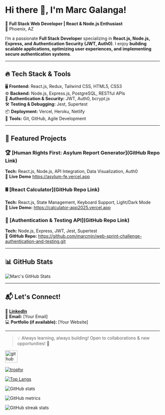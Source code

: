 # Hi there 👋, I'm Marc Galanga!

🚀 **Full Stack Web Developer | React & Node.js Enthusiast**  
📍 Phoenix, AZ  

I’m a passionate **Full Stack Developer** specializing in **React.js, Node.js, Express, and Authentication Security (JWT, Auth0)**. I enjoy **building scalable applications, optimizing user experiences, and implementing secure authentication systems**.  

---

## 🔥 **Tech Stack & Tools**
🖥 **Frontend:** React.js, Redux, Tailwind CSS, HTML5, CSS3  
⚙️ **Backend:** Node.js, Express.js, PostgreSQL, RESTful APIs  
🔐 **Authentication & Security:** JWT, Auth0, bcrypt.js  
🛠 **Testing & Debugging:** Jest, Supertest  
📦 **Deployment:** Vercel, Heroku, Netlify  
🔧 **Tools:** Git, GitHub, Agile Development  

---

## 📌 **Featured Projects**
### 🏆 **[Human Rights First: Asylum Report Generator](GitHub Repo Link)**
**Tech:** React.js, Node.js, API Integration, Data Visualization, Auth0  
🔗 **Live Demo** https://asylum-fe.vercel.app 

### 🖩 **[React Calculator](GitHub Repo Link)**
**Tech:** React.js, State Management, Keyboard Support, Light/Dark Mode  
🔗 **Live Demo:** https://calculator-app2025.vercel.app  

### 🔐 **[Authentication & Testing API](GitHub Repo Link)**
**Tech:** Node.js, Express, JWT, Jest, Supertest  
🔗 **GitHub Repo:** https://github.com/marcmjn/web-sprint-challenge-authentication-and-testing.git 

---

## 📊 **GitHub Stats**
![Marc's GitHub Stats](https://github-readme-stats.vercel.app/api?username=marcmjn&show_icons=true&theme=dark)  

---

## 📬 **Let's Connect!**
🔗 **[LinkedIn](https://www.linkedin.com/in/marcgalanga)**  
📩 **Email:** [Your Email]  
💻 **Portfolio (if available):** [Your Website]  

---

> 💡 Always learning, always building! Open to collaborations & new opportunities! 🚀



[<img src='https://cdn.jsdelivr.net/npm/simple-icons@3.0.1/icons/github.svg' alt='github' height='40'>](https://github.com/marcmjn)  

[![trophy](https://github-profile-trophy.vercel.app/?username=marcmjn)](https://github.com/ryo-ma/github-profile-trophy)

[![Top Langs](https://github-readme-stats.vercel.app/api/top-langs/?username=marcmjn)](https://github.com/anuraghazra/github-readme-stats)

![GitHub stats](https://github-readme-stats.vercel.app/api?username=marcmjn&show_icons=true)  

![GitHub metrics](https://metrics.lecoq.io/marcmjn)  

![GitHub streak stats](https://streak-stats.demolab.com/?user=marcmjn)  

